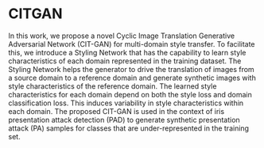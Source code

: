 # CITGAN
In this work, we propose a novel Cyclic Image Translation Generative Adversarial Network (CIT-GAN) for multi-domain style transfer. To facilitate this, we introduce a Styling Network that has the capability to learn style characteristics of each domain represented in the training dataset. The Styling Network helps the generator to drive the translation of images from a source domain to a reference domain and generate synthetic images with style characteristics of the reference domain. The learned style characteristics for each domain depend on both the style loss and domain classification loss. This induces variability in style characteristics within each domain. The proposed CIT-GAN is used in the context of iris presentation attack detection (PAD) to generate synthetic presentation attack (PA) samples for classes that are under-represented in the training set. 

